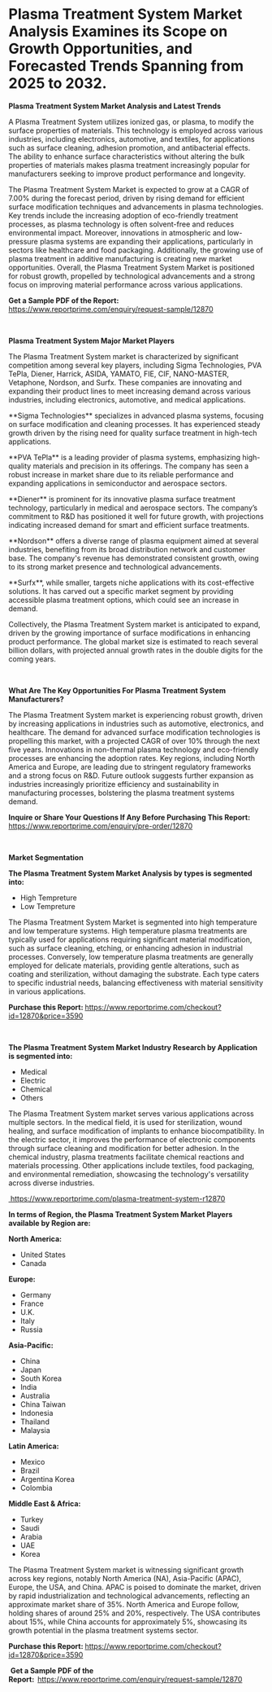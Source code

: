 <p><h1>Plasma Treatment System Market Analysis Examines its Scope on Growth Opportunities, and Forecasted Trends Spanning from 2025 to 2032.</h1></p><p><strong>Plasma Treatment System Market Analysis and Latest Trends</strong></p>
<p><p>A Plasma Treatment System utilizes ionized gas, or plasma, to modify the surface properties of materials. This technology is employed across various industries, including electronics, automotive, and textiles, for applications such as surface cleaning, adhesion promotion, and antibacterial effects. The ability to enhance surface characteristics without altering the bulk properties of materials makes plasma treatment increasingly popular for manufacturers seeking to improve product performance and longevity.</p><p>The Plasma Treatment System Market is expected to grow at a CAGR of 7.00% during the forecast period, driven by rising demand for efficient surface modification techniques and advancements in plasma technologies. Key trends include the increasing adoption of eco-friendly treatment processes, as plasma technology is often solvent-free and reduces environmental impact. Moreover, innovations in atmospheric and low-pressure plasma systems are expanding their applications, particularly in sectors like healthcare and food packaging. Additionally, the growing use of plasma treatment in additive manufacturing is creating new market opportunities. Overall, the Plasma Treatment System Market is positioned for robust growth, propelled by technological advancements and a strong focus on improving material performance across various applications.</p></p>
<p><strong>Get a Sample PDF of the Report:&nbsp;</strong> <a href="https://www.reportprime.com/enquiry/request-sample/12870?utm_campaign=4437&utm_medium=2&utm_source=Github&utm_content=ia&utm_term=17052025&utm_id=plasma-treatment-system">https://www.reportprime.com/enquiry/request-sample/12870</a></p>
<p>&nbsp;</p>
<p><strong>Plasma Treatment System Major Market Players</strong></p>
<p><p>The Plasma Treatment System market is characterized by significant competition among several key players, including Sigma Technologies, PVA TePla, Diener, Harrick, ASIDA, YAMATO, FIE, CIF, NANO-MASTER, Vetaphone, Nordson, and Surfx. These companies are innovating and expanding their product lines to meet increasing demand across various industries, including electronics, automotive, and medical applications.</p><p>**Sigma Technologies** specializes in advanced plasma systems, focusing on surface modification and cleaning processes. It has experienced steady growth driven by the rising need for quality surface treatment in high-tech applications.</p><p>**PVA TePla** is a leading provider of plasma systems, emphasizing high-quality materials and precision in its offerings. The company has seen a robust increase in market share due to its reliable performance and expanding applications in semiconductor and aerospace sectors.</p><p>**Diener** is prominent for its innovative plasma surface treatment technology, particularly in medical and aerospace sectors. The company’s commitment to R&D has positioned it well for future growth, with projections indicating increased demand for smart and efficient surface treatments.</p><p>**Nordson** offers a diverse range of plasma equipment aimed at several industries, benefiting from its broad distribution network and customer base. The company's revenue has demonstrated consistent growth, owing to its strong market presence and technological advancements.</p><p>**Surfx**, while smaller, targets niche applications with its cost-effective solutions. It has carved out a specific market segment by providing accessible plasma treatment options, which could see an increase in demand.</p><p>Collectively, the Plasma Treatment System market is anticipated to expand, driven by the growing importance of surface modifications in enhancing product performance. The global market size is estimated to reach several billion dollars, with projected annual growth rates in the double digits for the coming years.</p></p>
<p>&nbsp;</p>
<p><strong>What Are The Key Opportunities For Plasma Treatment System Manufacturers?</strong></p>
<p><p>The Plasma Treatment System market is experiencing robust growth, driven by increasing applications in industries such as automotive, electronics, and healthcare. The demand for advanced surface modification technologies is propelling this market, with a projected CAGR of over 10% through the next five years. Innovations in non-thermal plasma technology and eco-friendly processes are enhancing the adoption rates. Key regions, including North America and Europe, are leading due to stringent regulatory frameworks and a strong focus on R&D. Future outlook suggests further expansion as industries increasingly prioritize efficiency and sustainability in manufacturing processes, bolstering the plasma treatment systems demand.</p></p>
<p><strong>Inquire or Share Your Questions If Any Before Purchasing This Report:</strong> <a href="https://www.reportprime.com/enquiry/pre-order/12870?utm_campaign=4437&utm_medium=2&utm_source=Github&utm_content=ia&utm_term=17052025&utm_id=plasma-treatment-system">https://www.reportprime.com/enquiry/pre-order/12870</a></p>
<p>&nbsp;</p>
<p><strong>Market Segmentation</strong></p>
<p><strong>The Plasma Treatment System Market Analysis by types is segmented into:</strong></p>
<p><ul><li>High Tempreture</li><li>Low Tempreture</li></ul></p>
<p><p>The Plasma Treatment System Market is segmented into high temperature and low temperature systems. High temperature plasma treatments are typically used for applications requiring significant material modification, such as surface cleaning, etching, or enhancing adhesion in industrial processes. Conversely, low temperature plasma treatments are generally employed for delicate materials, providing gentle alterations, such as coating and sterilization, without damaging the substrate. Each type caters to specific industrial needs, balancing effectiveness with material sensitivity in various applications.</p></p>
<p><strong>Purchase this Report:&nbsp;</strong><a href="https://www.reportprime.com/checkout?id=12870&price=3590&utm_campaign=4437&utm_medium=2&utm_source=Github&utm_content=ia&utm_term=17052025&utm_id=plasma-treatment-system">https://www.reportprime.com/checkout?id=12870&price=3590</a></p>
<p>&nbsp;</p>
<p><strong>The Plasma Treatment System Market Industry Research by Application is segmented into:</strong></p>
<p><ul><li>Medical</li><li>Electric</li><li>Chemical</li><li>Others</li></ul></p>
<p><p>The Plasma Treatment System market serves various applications across multiple sectors. In the medical field, it is used for sterilization, wound healing, and surface modification of implants to enhance biocompatibility. In the electric sector, it improves the performance of electronic components through surface cleaning and modification for better adhesion. In the chemical industry, plasma treatments facilitate chemical reactions and materials processing. Other applications include textiles, food packaging, and environmental remediation, showcasing the technology's versatility across diverse industries.</p></p>
<p><a href="https://www.reportprime.com/plasma-treatment-system-r12870?utm_campaign=4437&utm_medium=2&utm_source=Github&utm_content=ia&utm_term=17052025&utm_id=plasma-treatment-system">&nbsp;https://www.reportprime.com/plasma-treatment-system-r12870</a></p>
<p><strong>In terms of Region, the Plasma Treatment System Market Players available by Region are:</strong></p>
<p>
    <p> <strong> North America: </strong>
        <ul>
            <li>United States</li>
            <li>Canada</li>
        </ul>
        </p> 
    <p> <strong> Europe: </strong>
        <ul>
            <li>Germany</li>
            <li>France</li>
            <li>U.K.</li>
            <li>Italy</li>
            <li>Russia</li>
        </ul>
        </p> 
    <p> <strong> Asia-Pacific: </strong>
        <ul>
            <li>China</li>
            <li>Japan</li>
            <li>South Korea</li>
            <li>India</li>
            <li>Australia</li>
            <li>China Taiwan</li>
            <li>Indonesia</li>
            <li>Thailand</li>
            <li>Malaysia</li>
        </ul>
        </p> 
    <p> <strong> Latin America: </strong>
        <ul>
            <li>Mexico</li>
            <li>Brazil</li>
            <li>Argentina Korea</li>
            <li>Colombia</li>
        </ul>
        </p> 
    <p> <strong> Middle East & Africa: </strong>
        <ul>
            <li>Turkey</li>
            <li>Saudi</li>
            <li>Arabia</li>
            <li>UAE</li>
            <li>Korea</li>
        </ul>
    </p>
    </p>
<p><p>The Plasma Treatment System market is witnessing significant growth across key regions, notably North America (NA), Asia-Pacific (APAC), Europe, the USA, and China. APAC is poised to dominate the market, driven by rapid industrialization and technological advancements, reflecting an approximate market share of 35%. North America and Europe follow, holding shares of around 25% and 20%, respectively. The USA contributes about 15%, while China accounts for approximately 5%, showcasing its growth potential in the plasma treatment systems sector.</p></p>
<p><strong>Purchase this Report: </strong><a href="https://www.reportprime.com/checkout?id=12870&price=3590&utm_campaign=4437&utm_medium=2&utm_source=Github&utm_content=ia&utm_term=17052025&utm_id=plasma-treatment-system">https://www.reportprime.com/checkout?id=12870&price=3590</a></p>
<p>&nbsp;<strong>Get a Sample PDF of the Report:&nbsp;&nbsp;</strong><a href="https://www.reportprime.com/enquiry/request-sample/12870?utm_campaign=4437&utm_medium=2&utm_source=Github&utm_content=ia&utm_term=17052025&utm_id=plasma-treatment-system">https://www.reportprime.com/enquiry/request-sample/12870</a></p>
<p><strong></strong></p>
<p><p></p><p></p><p></p></p>